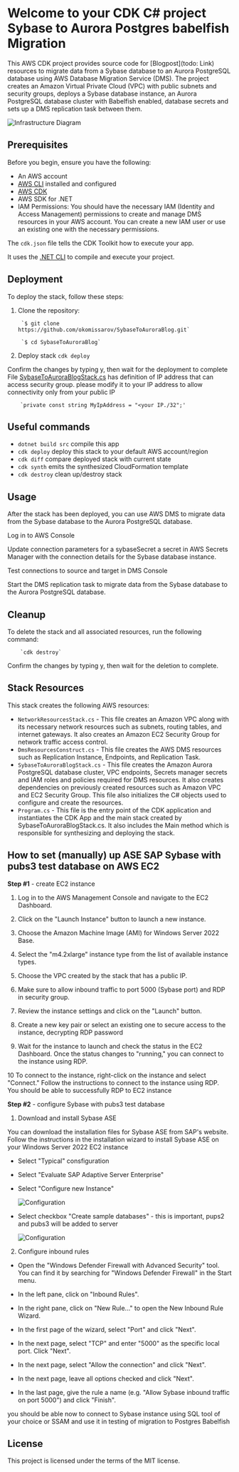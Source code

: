 # Welcome to your CDK C# project Sybase to Aurora Postgres babelfish Migration

This AWS CDK project provides source code for [Blogpost](todo: Link) resources to migrate data from a Sybase database to an Aurora PostgreSQL database using AWS Database Migration Service (DMS). The project creates an Amazon Virtual Private Cloud (VPC) with public subnets and security groups, deploys a Sybase database instance, an Aurora PostgreSQL database cluster with Babelfish enabled, database secrets and sets up a DMS replication task between them.

![Infrastructure Diagram](doc/solutionDiagram.png)

## Prerequisites

Before you begin, ensure you have the following:

* An AWS account
* [AWS CLI](https://docs.aws.amazon.com/cli/latest/userguide/getting-started-install.html) installed and configured
* [AWS CDK](https://docs.aws.amazon.com/cdk/v2/guide/getting_started.html)
* AWS SDK for .NET
* IAM Permissions: You should have the necessary IAM (Identity and Access Management) permissions to create and manage DMS resources in your AWS account. You can create a new IAM user or use an existing one with the necessary permissions.

The `cdk.json` file tells the CDK Toolkit how to execute your app.

It uses the [.NET CLI](https://docs.microsoft.com/dotnet/articles/core/) to compile and execute your project.

## Deployment

To deploy the stack, follow these steps:

1. Clone the repository:

        `$ git clone https://github.com/okomissarov/SybaseToAuroraBlog.git`

        `$ cd SybaseToAuroraBlog`
2. Deploy stack
        `cdk deploy`

Confirm the changes by typing y, then wait for the deployment to complete
File [SybaseToAuroraBlogStack.cs](/src/SybaseToAuroraBlog/SybaseToAuroraBlog.csproj) has definition of IP address that can access security group. please modify it to your IP address to allow connectivity only from your public IP

        `private const string MyIpAddress = "<your IP./32";'

## Useful commands

* `dotnet build src`    compile this app
* `cdk deploy`          deploy this stack to your default AWS account/region
* `cdk diff`            compare deployed stack with current state
* `cdk synth`           emits the synthesized CloudFormation template
* `cdk destroy`         clean up/destroy stack

## Usage

After the stack has been deployed, you can use AWS DMS to migrate data from the Sybase database to the Aurora PostgreSQL database.

Log in to AWS Console

Update connection parameters for a sybaseSecret a secret in AWS Secrets Manager with the connection details for the Sybase database instance.

Test connections to source and target in DMS Console

Start the DMS replication task to migrate data from the Sybase database to the Aurora PostgreSQL database.

## Cleanup

To delete the stack and all associated resources, run the following command:

        `cdk destroy`

Confirm the changes by typing y, then wait for the deletion to complete.

## Stack Resources

This stack creates the following AWS resources:

* `NetworkResourcesStack.cs` - This file creates an Amazon VPC along with its necessary network resources such as subnets, routing tables, and internet gateways. It also creates an Amazon EC2 Security Group for network traffic access control.
* `DmsResourcesConstruct.cs` - This file creates the AWS DMS resources such as Replication Instance, Endpoints, and Replication Task.
* `SybaseToAuroraBlogStack.cs` - This file creates the Amazon Aurora PostgreSQL database cluster, VPC endpoints, Secrets manager secrets and IAM roles and policies required for DMS resources. It also creates dependencies on previously created resources such as Amazon VPC and EC2 Security Group. This file also initializes the C# objects used to configure and create the resources.
* `Program.cs` - This file is the entry point of the CDK application and instantiates the CDK App and the main stack created by SybaseToAuroraBlogStack.cs. It also includes the Main method which is responsible for synthesizing and deploying the stack.

## How to set (manually) up ASE SAP Sybase with pubs3 test database on AWS EC2

**Step #1** - create EC2 instance

1. Log in to the AWS Management Console and navigate to the EC2 Dashboard.

2. Click on the "Launch Instance" button to launch a new instance.

3. Choose the Amazon Machine Image (AMI) for Windows Server 2022 Base.

4. Select the "m4.2xlarge" instance type from the list of available instance types.

5. Choose the VPC created by the stack that has a public IP.

6. Make sure to allow inbound traffic to port 5000 (Sybase port) and RDP in security group.

7. Review the instance settings and click on the "Launch" button.

8. Create a new key pair or select an existing one to secure access to the instance, decrypting RDP password

9. Wait for the instance to launch and check the status in the EC2 Dashboard. Once the status changes to "running," you can connect to the instance using RDP.

10 To connect to the instance, right-click on the instance and select "Connect." Follow the instructions to connect to the instance using RDP. You should be able to successfully RDP to EC2 instance

**Step #2** - configure Sybase with pubs3 test database

1. Download and install Sybase ASE

You can download the installation files for Sybase ASE from SAP's website. Follow the instructions in the installation wizard to install Sybase ASE on your Windows Server 2022 EC2 instance

* Select "Typical" consfiguration
* Select "Evaluate SAP Adaptive Server Enterprise"
* Select "Configure new Instance"

    ![Configuration](doc/configure.png)

* Select checkbox "Create sample databases" - this is important, pups2 and pubs3 will be added to server

    ![Configuration](doc/sample.png)

2. Configure inbound rules

* Open the "Windows Defender Firewall with Advanced Security" tool. You can find it by searching for "Windows Defender Firewall" in the Start menu.

* In the left pane, click on "Inbound Rules".

* In the right pane, click on "New Rule..." to open the New Inbound Rule Wizard.

* In the first page of the wizard, select "Port" and click "Next".

* In the next page, select "TCP" and enter "5000" as the specific local port. Click "Next".

* In the next page, select "Allow the connection" and click "Next".

* In the next page, leave all options checked and click "Next".

* In the last page, give the rule a name (e.g. "Allow Sybase inbound traffic on port 5000") and click "Finish".

you should be able now to connect to Sybase instance using SQL tool of your choice or SSAM and use it in testing of migration to Postgres Babelfish

## License

This project is licensed under the terms of the MIT license.

